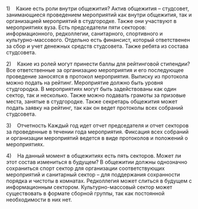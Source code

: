 1)    Какие есть роли внутри общежития?
Актив общежития – студсовет, занимающиеся проведением мероприятий как внутри общежития, так и организацией мероприятий в студгородке. Также они участвуют в мероприятиях вуза. Есть председатели пяти секторов: информационного, редколлегии, санитарного, спортивного и культурно-массового. Отдельно есть финансист, который ответственен за сбор и учет денежных средств студсовета. Также ребята из состава студсовета.

2)    Какие из ролей могут принести баллы для рейтинговой стипендии?
Все ответственные за организацию мероприятия и его последующее проведение заносятся в протокол мероприятия. Выписку из протокола можно подать на рейтинг. Мероприятие должно быть уровня студгородка. В мероприятиях могут быть задействованы как один сектор, так и несколько. Также можно подавать грамоты за призовые места, занятые в студгородке. Также секретарь общежития может подать заявку на рейтинг, так как он ведет протоколы всех собраний студсовета.

3)    Отчетность
Каждый год идет отчет председателя и отчет секторов за проведенные в течении года мероприятия.
Фиксация всех собраний и организации мероприятий ведется в виде протоколов и положений о мероприятиях.

4)    На данный момент в общежитиях есть пять секторов. Может ли этот состав измениться в будущем?
В общежитии должны однозначно сохраниться спорт сектор для организации соответствующих мероприятий и санитарный сектор – для поддержания сохранности порядка и чистоты в комнатах. Редколлегия может слиться в будущем с информационным сектором. Культурно-массовый сектор может существовать в формате сборной группы, так как постоянной необходимости в них нет.